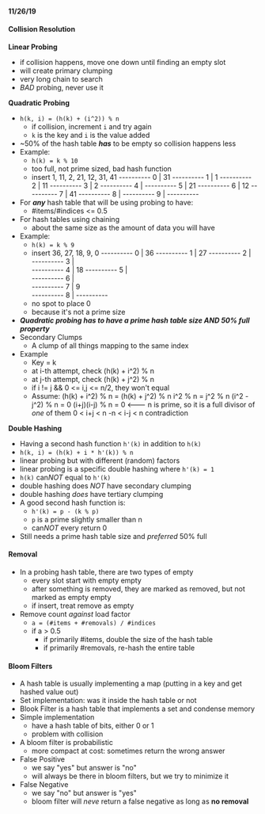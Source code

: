 #### 11/26/19

#### Collision Resolution
**Linear Probing**
- if collision happens, move one down until finding an empty slot
- will create primary clumping
- very long chain to search
- _BAD_ probing, never use it

**Quadratic Probing**
- `h(k, i) = (h(k) + (i^2)) % n`
	- if collision, increment `i` and try again
	- `k` is the key and `i` is the value added
- ~50% of the hash table _**has**_ to be empty so collision happens less
- Example:
	- `h(k) = k % 10`
	- too full, not prime sized, bad hash function
	- insert 1, 11, 2, 21, 12, 31, 41
			----------
		0	|	31
			----------
		1	|	1
			----------
		2	|	11
			----------
		3	|	2
			----------
		4	|
			----------
		5	|	21
			----------
		6	|	12
			----------
		7	|	41
			----------
		8	|
			----------
		9	|
			----------
- For _**any**_ hash table that will be using probing to have:
	- #items/#indices <= 0.5
- For hash tables using chaining
	- about the same size as the amount of data you will have
- Example:
	- `h(k) = k % 9`
	- insert 36, 27, 18, 9, 0
			----------
		0	|	36
			----------
		1	|	27
			----------
		2	|	
			----------
		3	|	
			----------
		4	|	18
			----------
		5	|	
			----------
		6	|	
			----------
		7	|	9	
			----------
		8	|
			----------
	- no spot to place 0
	- because it's not a prime size
- _**Quadratic probing has to have a prime hash table size AND 50% full property**_
- Secondary Clumps
	- A clump of all things mapping to the same index
- Example
	- Key = k
	- at i-th attempt, check (h(k) + i^2) % n
	- at j-th attempt, check (h(k) + j^2) % n
	- if i != j && 0 <= i,j <= n/2, they won't equal
	- Assume: (h(k) + i^2) % n = (h(k) + j^2) % n
			i^2 % n = j^2 % n
			(i^2 - j^2) % n = 0
			(i+j)(i-j) % n = 0       <--- n is prime, so it is a full divisor of _one_ of them
			0 < i+j < n
			-n < i-j < n
			contradiction

**Double Hashing**
- Having a second hash function `h'(k)` in addition to `h(k)`
- `h(k, i) = (h(k) + i * h'(k)) % n`
- linear probing but with different (random) factors
- linear probing is a specific double hashing where `h'(k) = 1`
- `h(k)` can*NOT* equal to `h'(k)`
- double hashing does _NOT_ have secondary clumping
- double hashing _does_ have tertiary clumping
- A good second hash function is:
	- `h'(k) = p - (k % p)`
	- `p` is a prime slightly smaller than n
	- can*NOT* every return 0
- Still needs a prime hash table size and _preferred_ 50% full


#### Removal
- In a probing hash table, there are two types of empty
	- every slot start with empty empty
	- after something is removed, they are marked as removed, but not marked as empty empty
	- if insert, treat remove as empty
- Remove count _against_ load factor
	- `a = (#items + #removals) / #indices`
	- if a > 0.5
		- if primarily #items, double the size of the hash table
		- if primarily #removals, re-hash the entire table



#### Bloom Filters
- A hash table is usually implementing a map (putting in a key and get hashed value out)
- Set implementation: was it inside the hash table or not
- Blook Filter is a hash table that implements a set and condense memory
- Simple implementation
	- have a hash table of bits, either 0 or 1
	- problem with collision
- A bloom filter is probabilistic
	- more compact at cost: sometimes return the wrong answer
- False Positive
	- we say "yes" but answer is "no"
	- will always be there in bloom filters, but we try to minimize it
- False Negative
	- we say "no" but answer is "yes"
	- bloom filter will _neve_ return a false negative as long as **no removal**
	
